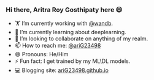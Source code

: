 ### Hi there, Aritra Roy Gosthipaty here :smile:
- 🏋️ I’m currently working with [@wandb](https://github.com/wandb).
- 🌱 I’m currently learning about deeplearning.
- 👯 I’m looking to collaborate on anything of my realm.
- 📫 How to reach me: [@ariG23498](https://twitter.com/ariG23498)
- 😄 Pronouns: He/Him
- ⚡ Fun fact: I get trained by my ML\DL models.
- :computer: Blogging site: [ariG23498.github.io](https://ariG23498.github.io)
